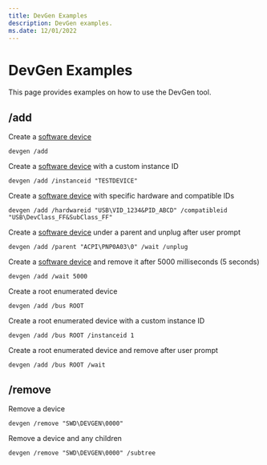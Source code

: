 ```yaml
---
title: DevGen Examples
description: DevGen examples.
ms.date: 12/01/2022
---
```


# DevGen Examples

This page provides examples on how to use the DevGen tool.

## /add

Create a [software device](/windows/win32/api/_swdevice)

```console
devgen /add
```

Create a [software device](/windows/win32/api/_swdevice) with a custom instance ID

```console
devgen /add /instanceid "TESTDEVICE"
```

Create a [software device](/windows/win32/api/_swdevice) with specific hardware and compatible IDs

```console
devgen /add /hardwareid "USB\VID_1234&PID_ABCD" /compatibleid "USB\DevClass_FF&SubClass_FF"
```

Create a [software device](/windows/win32/api/_swdevice) under a parent and unplug after user prompt

```console
devgen /add /parent "ACPI\PNP0A03\0" /wait /unplug
```

Create a [software device](/windows/win32/api/_swdevice) and remove it after 5000 milliseconds (5 seconds)

```console
devgen /add /wait 5000
```

Create a root enumerated device

```console
devgen /add /bus ROOT
```

Create a root enumerated device with a custom instance ID

```console
devgen /add /bus ROOT /instanceid 1
```

Create a root enumerated device and remove after user prompt

```console
devgen /add /bus ROOT /wait
```

## /remove

Remove a device

```console
devgen /remove "SWD\DEVGEN\0000"
```

Remove a device and any children

```console
devgen /remove "SWD\DEVGEN\0000" /subtree
```